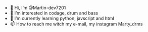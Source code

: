 - 👋 Hi, I’m @Martin-dev7201
- 👀 I’m interested in codage, drum and bass
- 🌱 I’m currently learning python, javscript and html
- 📫 How to reach me witch my e-mail, my instagram Marty_drms


<!---
Martin-dev7201/Martin-dev7201 is a ✨ special ✨ repository because its `README.md` (this file) appears on your GitHub profile.
You can click the Preview link to take a look at your changes.
--->
